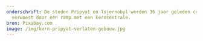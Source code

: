 ```yaml
---
onderschrift: De steden Pripyat en Tsjernobyl werden 36 jaar geleden compleet
  verwoest door een ramp met een kerncentrale.
bron: Pixabay.com
image: /img/kern-pripyat-verlaten-gebouw.jpg
---
```


